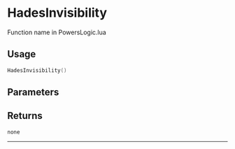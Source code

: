 # HadesInvisibility
Function name in PowersLogic.lua
## Usage
```lua
HadesInvisibility()
```
## Parameters

## Returns
`none`

---